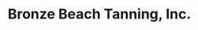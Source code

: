 ---
title: "Bronze Beach Tanning, Inc."
url: /prince-frederick/bronze-beach-tanning-inc/
shop: Kosmetik
---